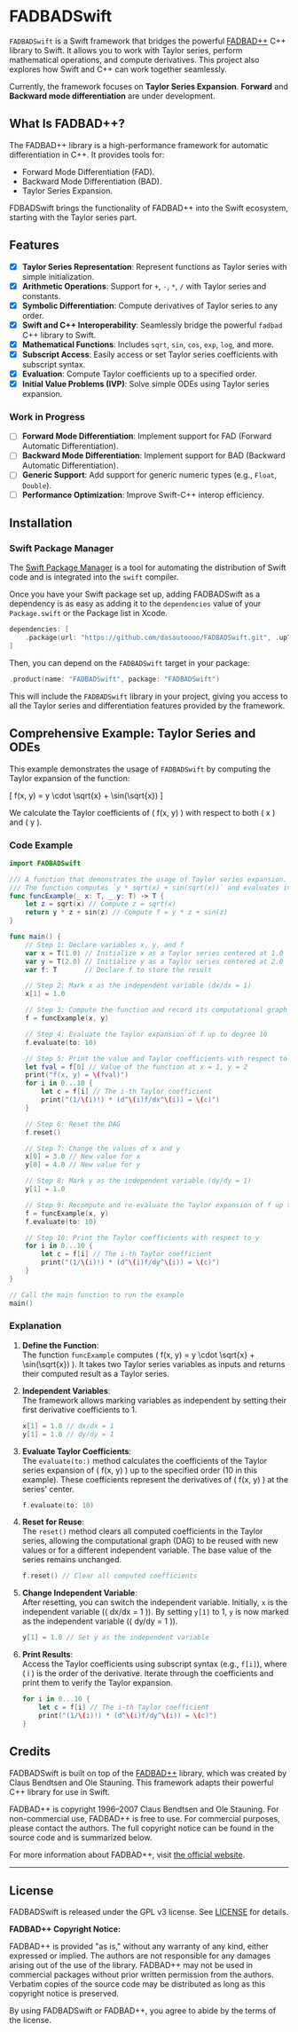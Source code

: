 # **FADBADSwift**

`FADBADSwift` is a Swift framework that bridges the powerful [FADBAD++](http://uning.dk/fadbad.html) C++ library to Swift. It allows you to work with Taylor series, perform mathematical operations, and compute derivatives. This project also explores how Swift and C++ can work together seamlessly.

Currently, the framework focuses on **Taylor Series Expansion**. **Forward** and **Backward mode differentiation** are under development.

## What Is FADBAD++?

The FADBAD++ library is a high-performance framework for automatic differentiation in C++. It provides tools for:

- Forward Mode Differentiation (FAD).
- Backward Mode Differentiation (BAD).
- Taylor Series Expansion.

FDBADSwift brings the functionality of FADBAD++ into the Swift ecosystem, starting with the Taylor series part.

## **Features**

- [x] **Taylor Series Representation**: Represent functions as Taylor series with simple initialization.
- [x] **Arithmetic Operations**: Support for `+`, `-`, `*`, `/` with Taylor series and constants.
- [x] **Symbolic Differentiation**: Compute derivatives of Taylor series to any order.
- [x] **Swift and C++ Interoperability**: Seamlessly bridge the powerful `fadbad` C++ library to Swift.
- [x] **Mathematical Functions**: Includes `sqrt`, `sin`, `cos`, `exp`, `log`, and more.
- [x] **Subscript Access**: Easily access or set Taylor series coefficients with subscript syntax.
- [x] **Evaluation**: Compute Taylor coefficients up to a specified order.
- [x] **Initial Value Problems (IVP)**: Solve simple ODEs using Taylor series expansion.

### **Work in Progress**
- [ ] **Forward Mode Differentiation**: Implement support for FAD (Forward Automatic Differentiation).
- [ ] **Backward Mode Differentiation**: Implement support for BAD (Backward Automatic Differentiation).
- [ ] **Generic Support**: Add support for generic numeric types (e.g., `Float`, `Double`).
- [ ] **Performance Optimization**: Improve Swift-C++ interop efficiency.

## Installation

### Swift Package Manager

The [Swift Package Manager](https://swift.org/package-manager/) is a tool for automating the distribution of Swift code and is integrated into the `swift` compiler.

Once you have your Swift package set up, adding FADBADSwift as a dependency is as easy as adding it to the `dependencies` value of your `Package.swift` or the Package list in Xcode.

```swift
dependencies: [
    .package(url: "https://github.com/dasautoooo/FADBADSwift.git", .upToNextMajor(from: "1.0.0"))
]
```

Then, you can depend on the `FADBADSwift` target in your package:

```swift
.product(name: "FADBADSwift", package: "FADBADSwift")
```

This will include the `FADBADSwift` library in your project, giving you access to all the Taylor series and differentiation features provided by the framework.

## Comprehensive Example: Taylor Series and ODEs

This example demonstrates the usage of `FADBADSwift` by computing the Taylor expansion of the function:

\[
f(x, y) = y \cdot \sqrt{x} + \sin(\sqrt{x})
\]

We calculate the Taylor coefficients of \( f(x, y) \) with respect to both \( x \) and \( y \).

### Code Example

```swift
import FADBADSwift

/// A function that demonstrates the usage of Taylor series expansion.
/// The function computes `y * sqrt(x) + sin(sqrt(x))` and evaluates its Taylor coefficients.
func funcExample(_ x: T, _ y: T) -> T {
    let z = sqrt(x) // Compute z = sqrt(x)
    return y * z + sin(z) // Compute f = y * z + sin(z)
}

func main() {
    // Step 1: Declare variables x, y, and f
    var x = T(1.0) // Initialize x as a Taylor series centered at 1.0
    var y = T(2.0) // Initialize y as a Taylor series centered at 2.0
    var f: T       // Declare f to store the result

    // Step 2: Mark x as the independent variable (dx/dx = 1)
    x[1] = 1.0

    // Step 3: Compute the function and record its computational graph (DAG)
    f = funcExample(x, y)

    // Step 4: Evaluate the Taylor expansion of f up to degree 10
    f.evaluate(to: 10)

    // Step 5: Print the value and Taylor coefficients with respect to x
    let fval = f[0] // Value of the function at x = 1, y = 2
    print("f(x, y) = \(fval)")
    for i in 0...10 {
        let c = f[i] // The i-th Taylor coefficient
        print("(1/\(i)!) * (d^\(i)f/dx^\(i)) = \(c)")
    }

    // Step 6: Reset the DAG
    f.reset()

    // Step 7: Change the values of x and y
    x[0] = 3.0 // New value for x
    y[0] = 4.0 // New value for y

    // Step 8: Mark y as the independent variable (dy/dy = 1)
    y[1] = 1.0

    // Step 9: Recompute and re-evaluate the Taylor expansion of f up to degree 10
    f = funcExample(x, y)
    f.evaluate(to: 10)

    // Step 10: Print the Taylor coefficients with respect to y
    for i in 0...10 {
        let c = f[i] // The i-th Taylor coefficient
        print("(1/\(i)!) * (d^\(i)f/dy^\(i)) = \(c)")
    }
}

// Call the main function to run the example
main()

```

### Explanation

1. **Define the Function**:  
   The function `funcExample` computes \( f(x, y) = y \cdot \sqrt{x} + \sin(\sqrt{x}) \). It takes two Taylor series variables as inputs and returns their computed result as a Taylor series.

2. **Independent Variables**:  
   The framework allows marking variables as independent by setting their first derivative coefficients to 1.  
   ```swift
   x[1] = 1.0 // dx/dx = 1
   y[1] = 1.0 // dy/dy = 1
   ```
3. **Evaluate Taylor Coefficients**:  
   The `evaluate(to:)` method calculates the coefficients of the Taylor series expansion of \( f(x, y) \) up to the specified order (10 in this example). These coefficients represent the derivatives of \( f(x, y) \) at the series' center.

   ```swift
   f.evaluate(to: 10)
   ```
4. **Reset for Reuse**:  
   The `reset()` method clears all computed coefficients in the Taylor series, allowing the computational graph (DAG) to be reused with new values or for a different independent variable. The base value of the series remains unchanged.

   ```swift
   f.reset() // Clear all computed coefficients
   ```
5. **Change Independent Variable**:  
   After resetting, you can switch the independent variable. Initially, `x` is the independent variable (\( dx/dx = 1 \)). By setting `y[1]` to 1, `y` is now marked as the independent variable (\( dy/dy = 1 \)).

   ```swift
   y[1] = 1.0 // Set y as the independent variable
   ```
6. **Print Results**:  
   Access the Taylor coefficients using subscript syntax (e.g., `f[i]`), where \( i \) is the order of the derivative. Iterate through the coefficients and print them to verify the Taylor expansion.

   ```swift
   for i in 0...10 {
       let c = f[i] // The i-th Taylor coefficient
       print("(1/\(i)!) * (d^\(i)f/dy^\(i)) = \(c)")
   }
   ```

## Credits

FADBADSwift is built on top of the [FADBAD++](http://uning.dk/fadbad.html) library, which was created by Claus Bendtsen and Ole Stauning. This framework adapts their powerful C++ library for use in Swift.

FADBAD++ is copyright 1996–2007 Claus Bendtsen and Ole Stauning. For non-commercial use, FADBAD++ is free to use. For commercial purposes, please contact the authors. The full copyright notice can be found in the source code and is summarized below.

For more information about FADBAD++, visit [the official website](http://uning.dk/fadbad.html).

---

## License

FADBADSwift is released under the GPL v3 license. See [LICENSE](./LICENSE) for details.

**FADBAD++ Copyright Notice:**

FADBAD++ is provided "as is," without any warranty of any kind, either expressed or implied. The authors are not responsible for any damages arising out of the use of the library. FADBAD++ may not be used in commercial packages without prior written permission from the authors. Verbatim copies of the source code may be distributed as long as this copyright notice is preserved.

By using FADBADSwift or FADBAD++, you agree to abide by the terms of the license.
